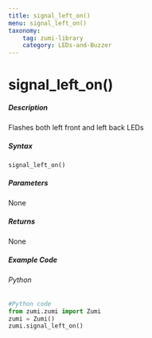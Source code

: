 ```yaml
---
title: signal_left_on()
menu: signal_left_on()
taxonomy:
    tag: zumi-library
    category: LEDs-and-Buzzer
---
```


# signal_left_on()

##### Description
Flashes both left front and left back LEDs

##### Syntax
```signal_left_on()```<br />

##### Parameters
None

##### Returns
None

##### Example Code
###### Python
```python
#Python code
from zumi.zumi import Zumi 
zumi = Zumi()
zumi.signal_left_on()
```